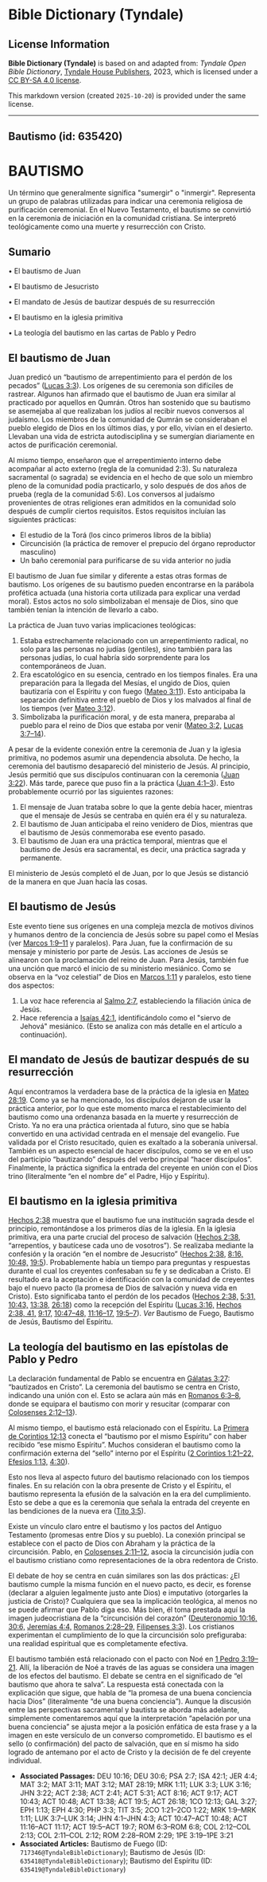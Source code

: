 # Bible Dictionary (Tyndale)

## License Information

**Bible Dictionary (Tyndale)** is based on and adapted from: _Tyndale Open Bible Dictionary_, [Tyndale House Publishers](https://tyndaleopenresources.com/), 2023, which is licensed under a [CC BY-SA 4.0 license](https://creativecommons.org/licenses/by-sa/4.0/legalcode.en).

This markdown version (created `2025-10-20`) is provided under the same license.



--------------------------------

## Bautismo (id: 635420)

BAUTISMO
========

Un término que generalmente significa "sumergir" o "inmergir". Representa un grupo de palabras utilizadas para indicar una ceremonia religiosa de purificación ceremonial. En el Nuevo Testamento, el bautismo se convirtió en la ceremonia de iniciación en la comunidad cristiana. Se interpretó teológicamente como una muerte y resurrección con Cristo.

Sumario
-------

• El bautismo de Juan

• El bautismo de Jesucristo

• El mandato de Jesús de bautizar después de su resurrección

• El bautismo en la iglesia primitiva

• La teología del bautismo en las cartas de Pablo y Pedro

El bautismo de Juan
-------------------

Juan predicó un “bautismo de arrepentimiento para el perdón de los pecados” ([Lucas 3:3](https://ref.ly/Luke3:3)). Los orígenes de su ceremonia son difíciles de rastrear. Algunos han afirmado que el bautismo de Juan era similar al practicado por aquellos en Qumrán. Otros han sostenido que su bautismo se asemejaba al que realizaban los judíos al recibir nuevos conversos al judaísmo. Los miembros de la comunidad de Qumrán se consideraban el pueblo elegido de Dios en los últimos días, y por ello, vivían en el desierto. Llevaban una vida de estricta autodisciplina y se sumergían diariamente en actos de purificación ceremonial.

Al mismo tiempo, enseñaron que el arrepentimiento interno debe acompañar al acto externo (regla de la comunidad 2:3\). Su naturaleza sacramental (o sagrada) se evidencia en el hecho de que solo un miembro pleno de la comunidad podía practicarlo, y solo después de dos años de prueba (regla de la comunidad 5:6\). Los conversos al judaísmo provenientes de otras religiones eran admitidos en la comunidad solo después de cumplir ciertos requisitos. Estos requisitos incluían las siguientes prácticas:

* El estudio de la Torá (los cinco primeros libros de la biblia)
* Circuncisión (la práctica de remover el prepucio del órgano reproductor masculino)
* Un baño ceremonial para purificarse de su vida anterior no judía

El bautismo de Juan fue similar y diferente a estas otras formas de bautismo. Los orígenes de su bautismo pueden encontrarse en la parábola profética actuada (una historia corta utilizada para explicar una verdad moral). Estos actos no solo simbolizaban el mensaje de Dios, sino que también tenían la intención de llevarlo a cabo.

La práctica de Juan tuvo varias implicaciones teológicas:

1. Estaba estrechamente relacionado con un arrepentimiento radical, no solo para las personas no judías (gentiles), sino también para las personas judías, lo cual habría sido sorprendente para los contemporáneos de Juan.
2. Era escatológico en su esencia, centrado en los tiempos finales. Era una preparación para la llegada del Mesías, el ungido de Dios, quien bautizaría con el Espíritu y con fuego ([Mateo 3:11](https://ref.ly/Matt3:11)). Esto anticipaba la separación definitiva entre el pueblo de Dios y los malvados al final de los tiempos (ver [Mateo 3:12](https://ref.ly/Matt3:12)).
3. Simbolizaba la purificación moral, y de esta manera, preparaba al pueblo para el reino de Dios que estaba por venir ([Mateo 3:2,](https://ref.ly/Matt3:2) [Lucas 3:7–14](https://ref.ly/Luke3:7-Luke3:14)).

A pesar de la evidente conexión entre la ceremonia de Juan y la iglesia primitiva, no podemos asumir una dependencia absoluta. De hecho, la ceremonia del bautismo desapareció del ministerio de Jesús. Al principio, Jesús permitió que sus discípulos continuaran con la ceremonia ([Juan 3:22](https://ref.ly/John3:22)). Más tarde, parece que puso fin a la práctica ([Juan 4:1–3](https://ref.ly/John4:1-John4:3)). Esto probablemente ocurrió por las siguientes razones:

1. El mensaje de Juan trataba sobre lo que la gente debía hacer, mientras que el mensaje de Jesús se centraba en quién era él y su naturaleza.
2. El bautismo de Juan anticipaba el reino venidero de Dios, mientras que el bautismo de Jesús conmemoraba ese evento pasado.
3. El bautismo de Juan era una práctica temporal, mientras que el bautismo de Jesús era sacramental, es decir, una práctica sagrada y permanente.

El ministerio de Jesús completó el de Juan, por lo que Jesús se distanció de la manera en que Juan hacía las cosas.

El bautismo de Jesús
--------------------

Este evento tiene sus orígenes en una compleja mezcla de motivos divinos y humanos dentro de la conciencia de Jesús sobre su papel como el Mesías (ver [Marcos 1:9–11](https://ref.ly/Mark1:9-Mark1:11) y paralelos). Para Juan, fue la confirmación de su mensaje y ministerio por parte de Jesús. Las acciones de Jesús se alinearon con la proclamación del reino de Juan. Para Jesús, también fue una unción que marcó el inicio de su ministerio mesiánico. Como se observa en la “voz celestial” de Dios en [Marcos 1:11](https://ref.ly/Mark1:11) y paralelos, esto tiene dos aspectos:

1. La voz hace referencia al [Salmo 2:7](https://ref.ly/Ps2:7), estableciendo la filiación única de Jesús.
2. Hace referencia a [Isaías 42:1](https://ref.ly/Isa42:1), identificándolo como el "siervo de Jehová" mesiánico. (Esto se analiza con más detalle en el artículo a continuación).

El mandato de Jesús de bautizar después de su resurrección
----------------------------------------------------------

Aquí encontramos la verdadera base de la práctica de la iglesia en [Mateo 28:19](https://ref.ly/Matt28:19). Como ya se ha mencionado, los discípulos dejaron de usar la práctica anterior, por lo que este momento marca el restablecimiento del bautismo como una ordenanza basada en la muerte y resurrección de Cristo. Ya no era una práctica orientada al futuro, sino que se había convertido en una actividad centrada en el mensaje del evangelio. Fue validada por el Cristo resucitado, quien es exaltado a la soberanía universal. También es un aspecto esencial de hacer discípulos, como se ve en el uso del participio “bautizando” después del verbo principal “hacer discípulos”. Finalmente, la práctica significa la entrada del creyente en unión con el Dios trino (literalmente “en el nombre de” el Padre, Hijo y Espíritu).

El bautismo en la iglesia primitiva
-----------------------------------

[Hechos 2:38](https://ref.ly/Acts2:38) muestra que el bautismo fue una institución sagrada desde el principio, remontándose a los primeros días de la iglesia. En la iglesia primitiva, era una parte crucial del proceso de salvación ([Hechos 2:38](https://ref.ly/Acts2:38), “arrepentíos, y bautícese cada uno de vosotros”). Se realizaba mediante la confesión y la oración “en el nombre de Jesucristo” ([Hechos 2:38,](https://ref.ly/Acts2:38) [8:16,](https://ref.ly/Acts8:16) [10:48,](https://ref.ly/Acts10:48) [19:5](https://ref.ly/Acts19:5)). Probablemente había un tiempo para preguntas y respuestas durante el cual los creyentes confesaban su fe y se dedicaban a Cristo. El resultado era la aceptación e identificación con la comunidad de creyentes bajo el nuevo pacto (la promesa de Dios de salvación y nueva vida en Cristo). Esto significaba tanto el perdón de los pecados ([Hechos 2:38,](https://ref.ly/Acts2:38) [5:31,](https://ref.ly/Acts5:31) [10:43,](https://ref.ly/Acts10:43) [13:38,](https://ref.ly/Acts13:38) [26:18](https://ref.ly/Acts26:18)) como la recepción del Espíritu ([Lucas 3:16,](https://ref.ly/Luke3:16) [Hechos 2:38, 41,](https://ref.ly/Acts2:38,Acts2:41) [9:17,](https://ref.ly/Acts9:17) [10:47–48,](https://ref.ly/Acts10:47-Acts10:48) [11:16–17,](https://ref.ly/Acts11:16-Acts11:17) [19:5–7](https://ref.ly/Acts19:5-Acts19:7)). *Ver* Bautismo de Fuego, Bautismo de Jesús, Bautismo del Espíritu.

La teología del bautismo en las epístolas de Pablo y Pedro
----------------------------------------------------------

La declaración fundamental de Pablo se encuentra en [Gálatas 3:27](https://ref.ly/Gal3:27): “bautizados en Cristo”. La ceremonia del bautismo se centra en Cristo, indicando una unión con el. Esto se aclara aún más en [Romanos 6:3–8](https://ref.ly/Rom6:3-Rom6:8), donde se equipara el bautismo con morir y resucitar (comparar con [Colosenses 2:12–13](https://ref.ly/Col2:12-Col2:13)).

Al mismo tiempo, el bautismo está relacionado con el Espíritu. La [Primera de Corintios 12:13](https://ref.ly/1Cor12:13) conecta el “bautismo por el mismo Espíritu” con haber recibido “ese mismo Espíritu”. Muchos consideran el bautismo como la confirmación externa del “sello” interno por el Espíritu ([2 Corintios 1:21–22,](https://ref.ly/2Cor1:21-2Cor1:22) [Efesios 1:13,](https://ref.ly/Eph1:13) [4:30](https://ref.ly/Eph4:30)).

Esto nos lleva al aspecto futuro del bautismo relacionado con los tiempos finales. En su relación con la obra presente de Cristo y el Espíritu, el bautismo representa la efusión de la salvación en la era del cumplimiento. Esto se debe a que es la ceremonia que señala la entrada del creyente en las bendiciones de la nueva era ([Tito 3:5](https://ref.ly/Titus3:5)).

Existe un vínculo claro entre el bautismo y los pactos del Antiguo Testamento (promesas entre Dios y su pueblo). La conexión principal se establece con el pacto de Dios con Abraham y la práctica de la circuncisión. Pablo, en [Colosenses 2:11–12](https://ref.ly/Col2:11-Col2:12), asocia la circuncisión judía con el bautismo cristiano como representaciones de la obra redentora de Cristo.

El debate de hoy se centra en cuán similares son las dos prácticas: ¿El bautismo cumple la misma función en el nuevo pacto, es decir, es forense (declarar a alguien legalmente justo ante Dios) e imputativo (otorgarles la justicia de Cristo)? Cualquiera que sea la implicación teológica, al menos no se puede afirmar que Pablo diga eso. Más bien, él toma prestada aquí la imagen judeocristiana de la “circuncisión del corazón” ([Deuteronomio 10:16,](https://ref.ly/Deut10:16) [30:6,](https://ref.ly/Deut30:6) [Jeremías 4:4,](https://ref.ly/Jer4:4) [Romanos 2:28–29,](https://ref.ly/Rom2:28-Rom2:29) [Filipenses 3:3](https://ref.ly/Phil3:3)). Los cristianos experimentan el cumplimiento de lo que la circuncisión solo prefiguraba: una realidad espiritual que es completamente efectiva.

El bautismo también está relacionado con el pacto con Noé en [1 Pedro 3:19–21](https://ref.ly/1Pet3:19-1Pet3:21). Allí, la liberación de Noé a través de las aguas se considera una imagen de los efectos del bautismo. El debate se centra en el significado de “el bautismo que ahora te salva”. La respuesta está conectada con la explicación que sigue, que habla de “la promesa de una buena conciencia hacia Dios” (literalmente “de una buena conciencia”). Aunque la discusión entre las perspectivas sacramental y bautista se aborda más adelante, simplemente comentaremos aquí que la interpretación “apelación por una buena conciencia” se ajusta mejor a la posición enfática de esta frase y a la imagen en este versículo de un converso comprometido. El bautismo es el sello (o confirmación) del pacto de salvación, que en sí mismo ha sido logrado de antemano por el acto de Cristo y la decisión de fe del creyente individual.

* **Associated Passages:** DEU 10:16; DEU 30:6; PSA 2:7; ISA 42:1; JER 4:4; MAT 3:2; MAT 3:11; MAT 3:12; MAT 28:19; MRK 1:11; LUK 3:3; LUK 3:16; JHN 3:22; ACT 2:38; ACT 2:41; ACT 5:31; ACT 8:16; ACT 9:17; ACT 10:43; ACT 10:48; ACT 13:38; ACT 19:5; ACT 26:18; 1CO 12:13; GAL 3:27; EPH 1:13; EPH 4:30; PHP 3:3; TIT 3:5; 2CO 1:21–2CO 1:22; MRK 1:9–MRK 1:11; LUK 3:7–LUK 3:14; JHN 4:1–JHN 4:3; ACT 10:47–ACT 10:48; ACT 11:16–ACT 11:17; ACT 19:5–ACT 19:7; ROM 6:3–ROM 6:8; COL 2:12–COL 2:13; COL 2:11–COL 2:12; ROM 2:28–ROM 2:29; 1PE 3:19–1PE 3:21
* **Associated Articles:** Bautismo de Fuego (ID: `717346@TyndaleBibleDictionary`); Bautismo de Jesús (ID: `635418@TyndaleBibleDictionary`); Bautismo del Espíritu (ID: `635419@TyndaleBibleDictionary`)

